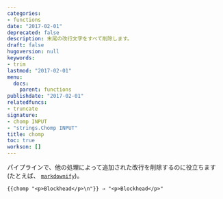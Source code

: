 ```yaml
---
categories:
- functions
date: "2017-02-01"
deprecated: false
description: 末尾の改行文字をすべて削除します。
draft: false
hugoversion: null
keywords:
- trim
lastmod: "2017-02-01"
menu:
  docs:
    parent: functions
publishdate: "2017-02-01"
relatedfuncs:
- truncate
signature:
- chomp INPUT
- "strings.Chomp INPUT"
title: chomp
toc: true
workson: []
---
```


パイプラインで、他の処理によって追加された改行を削除するのに役立ちます (たとえば、 [`markdownify`](/functions/markdownify/))。

```go-html-template
{{chomp "<p>Blockhead</p>\n"}} → "<p>Blockhead</p>"
```
